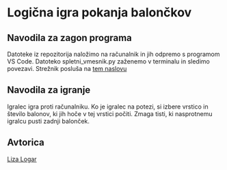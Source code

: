 # Logična igra pokanja balončkov

## Navodila za zagon programa
Datoteke iz repozitorija naložimo na računalnik in jih odpremo s programom VS Code. 
Datoteko spletni_vmesnik.py zaženemo v terminalu in sledimo povezavi. Strežnik posluša na [tem naslovu](http://127.0.0.1:8080)

## Navodila za igranje
Igralec igra proti računalniku. Ko je igralec na potezi, si izbere vrstico in število balonov, ki jih hoče v tej vrstici počiti. Zmaga tisti, ki nasprotnemu igralcu pusti zadnji balonček. 

## Avtorica
[Liza Logar](https://github.com/lizalogar/)
